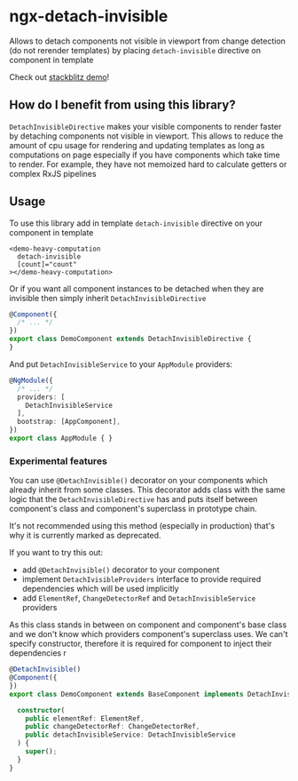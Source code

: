 # ngx-detach-invisible

Allows to detach components not visible in viewport from change detection (do not rerender templates) by placing `detach-invisible` directive on component in template

Check out [stackblitz demo](https://stackblitz.com/edit/ngx-detach-invisible-demo?embed=1&file=src/app/app.component.html)!

## How do I benefit from using this library?

`DetachInvisibleDirective` makes your visible components to render faster by detaching components not visible in viewport. This allows to reduce the amount of cpu usage for rendering and updating templates as long as computations on page especially if you have components which take time to render. For example, they have not memoized hard to calculate getters or complex RxJS pipelines

## Usage

To use this library add in template `detach-invisible` directive on your component in template

```angular2html
<demo-heavy-computation
  detach-invisible
  [count]="count"
></demo-heavy-computation>
```

Or if you want all component instances to be detached when they are invisible then simply inherit `DetachInvisibleDirective`
```ts
@Component({
  /* ... */
})
export class DemoComponent extends DetachInvisibleDirective {
}

```
And put `DetachInvisibleService` to your `AppModule` providers:

```ts
@NgModule({
  /* ... */
  providers: [
    DetachInvisibleService
  ],
  bootstrap: [AppComponent],
})
export class AppModule { }

```

### Experimental features

You can use `@DetachInvisible()` decorator on your components which already inherit from some classes. This decorator adds class with the same logic that the `DetachInvisibleDirective` has and puts itself between component's class and component's superclass in prototype chain.

It's not recommended using this method (especially in production) that's why it is currently marked as deprecated.

If you want to try this out: 
* add `@DetachInvisible()` decorator to your component
* implement `DetachIvisibleProviders` interface to provide required dependencies which will be used implicitly
* add `ElementRef`, `ChangeDetectorRef` and `DetachInvisibleService` providers

As this class stands in between on component and component's base class and we don't know which providers component's superclass uses. We can't specify constructor, therefore it is required for component to inject their dependencies
r

```ts
@DetachInvisible()
@Component({
})
export class DemoComponent extends BaseComponent implements DetachInvisibleProviders {

  constructor(
    public elementRef: ElementRef,
    public changeDetectorRef: ChangeDetectorRef,
    public detachInvisibleService: DetachInvisibleService
  ) {
    super();
  }
}
```
